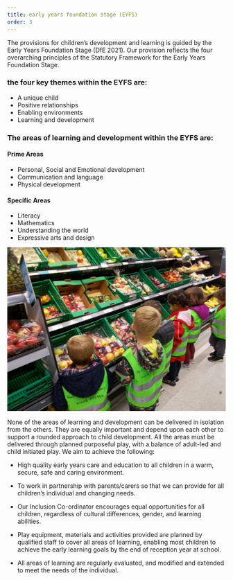 ```yaml
---
title: early years foundation stage (EYFS)
order: 3
---
```


The provisions for children’s development and learning is guided by the Early Years Foundation Stage (DfE 2021). Our provision reflects the four overarching principles of the Statutory Framework for the Early Years Foundation Stage.

### the four key themes within the EYFS are:

- A unique child
- Positive relationships
- Enabling environments
- Learning and development

<!-- ### THE AREAS OF LEARNING AND DEVELOPMENT WITHIN THE EYFS ARE: -->

### The areas of learning and development within the EYFS are:

#### Prime Areas

- Personal, Social and Emotional development
- Communication and language
- Physical development

#### Specific Areas

- Literacy
- Mathematics
- Understanding the world
- Expressive arts and design

![children visiting local shop](../../images/contact.jpg)

None of the areas of learning and development can be delivered in isolation from the others. They are equally important and depend upon each other to support a rounded approach to child development. All the areas must be delivered through planned purposeful play, with a balance of adult-led and child initiated play.
We aim to achieve the following:

- High quality early years care and education to all children in a warm, secure, safe and caring environment.

- To work in partnership with parents/carers so that we can provide for all children’s individual and changing needs.

- Our Inclusion Co-ordinator encourages equal opportunities for all children, regardless of cultural differences, gender, and learning abilities.

- Play equipment, materials and activities provided are planned by qualified staff to cover all areas of learning, enabling most children to achieve the early learning goals by the end of reception year at school.

- All areas of learning are regularly evaluated, and modified and extended to meet the needs of the individual.
